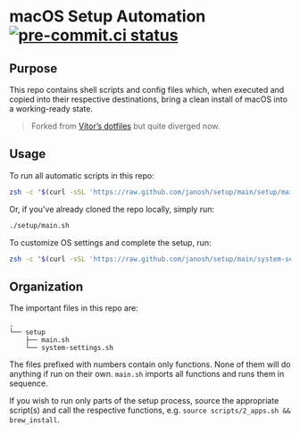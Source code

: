 # macOS Setup Automation [![pre-commit.ci status](https://results.pre-commit.ci/badge/github/janosh/macos-setup/main.svg)](https://results.pre-commit.ci/latest/github/janosh/macos-setup/main)

## Purpose

This repo contains shell scripts and config files which, when executed and copied into their respective destinations, bring a clean install of macOS into a working-ready state.

> Forked from [Vítor’s dotfiles](https://github.com/vitorgalvao/dotfiles) but quite diverged now.

## Usage

To run all automatic scripts in this repo:

```sh
zsh -c "$(curl -sSL 'https://raw.github.com/janosh/setup/main/setup/main.sh')"
```

Or, if you've already cloned the repo locally, simply run:

```sh
./setup/main.sh
```

To customize OS settings and complete the setup, run:

```sh
zsh -c "$(curl -sSL 'https://raw.github.com/janosh/setup/main/system-settings.sh')"
```

## Organization

The important files in this repo are:

```text
.
└── setup
    ├── main.sh
    └── system-settings.sh
```

The files prefixed with numbers contain only functions. None of them will do anything if run on their own. `main.sh` imports all functions and runs them in sequence.

If you wish to run only parts of the setup process, source the appropriate script(s) and call the respective functions, e.g. `source scripts/2_apps.sh && brew_install`.
